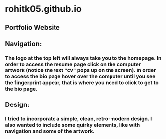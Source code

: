 # rohitk05.github.io

## Portfolio Website

## Navigation: 

### The logo at the top left will always take you to the homepage. In order to access the resume page click on the computer artwork (notice the text "cv" pops up on the screen). In order to access the bio page hover over the computer until you see the fingerprint appear, that is where you need to click to get to the bio page.

## Design:

### I tried to incorporate a simple, clean, retro-modern design. I also wanted to include some quirky elements, like with navigation and some of the artwork.
